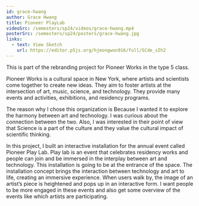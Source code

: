 ```yaml
---
id: grace-hwang
author: Grace Hwang
title: Pioneer PlayLab
videoSrc: /semesters/sp24/videos/grace-hwang.mp4
posterSrc: /semesters/sp24/posters/grace-hwang.jpg
links:
  - text: View Sketch
    url: https://editor.p5js.org/hjeongwon916/full/SCde_sIh2
---
```


This is part of the rebranding project for Pioneer Works in the type 5 class.

Pioneer Works is a cultural space in New York, where artists and scientists come together to create new ideas. They aim to foster artists at the intersection of art, music, science, and technology. They provide many events and activities, exhibitions, and residency programs.

The reason why I chose this organization is Because I wanted it to explore the harmony between art and technology. I was curious about the connection between the two. Also, I was interested in their point of view that Science is a part of the culture and they value the cultural impact of scientific thinking.

In this project, I built an interactive installation for the annual event called Pioneer Play Lab. Play lab is an event that celebrates residency works and people can join and be immersed in the interplay between art and technology. This installation is going to be at the entrance of the space. The installation concept brings the interaction between technology and art to life, creating an immersive experience. When users walk by, the image of an artist’s piece is heightened and pops up in an interactive form. I want people to be more engaged in these events and also get some overview of the events like which artists are participating.
